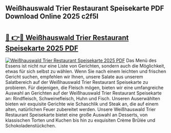 ## Weißhauswald Trier Restaurant Speisekarte PDF Download Online 2025 c2f5l

# <h2><a href="http://gc84yug.nevu.top/?p=Wei%c3%9fhauswald+Trier+Restaurant+Speisekarte">🔗 👉🔴 Weißhauswald Trier Restaurant Speisekarte 2025 PDF</a></h2>

[![Weißhauswald Trier Restaurant Speisekarte 2025 PDF](https://i.imgur.com/dBaPXMq.png)](http://gc84yug.nevu.top/?p=Wei%c3%9fhauswald+Trier+Restaurant+Speisekarte)
Das Menü des Essens ist nicht nur eine Liste von Gerichten, sondern auch die Möglichkeit, etwas für sich selbst zu wählen. Wenn Sie nach einem leichten und frischen Gericht suchen, empfehlen wir Ihnen, unsere Salate aus unserem Salatbereich auf der Weißhauswald Trier Restaurant Speisekarte zu probieren. Für diejenigen, die Fleisch mögen, bieten wir eine umfangreiche Auswahl an Gerichten auf der Weißhauswald Trier Restaurant Speisekarte an: Rindfleisch, Schweinefleisch, Huhn und Fisch. Unseren Auserwählten bieten wir exquisite Gerichte wie Schaschlik und Steak an, die auf einem alten, natürlichen Feuer zubereitet werden. Unsere Weißhauswald Trier Restaurant Speisekarte bietet eine große Auswahl an Desserts, von klassischen Torten und Kuchen bis hin zu exquisiten Crème Brûlée und Schokoladenstückchen.
